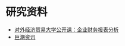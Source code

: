 # 研究资料

* [对外经济贸易大学公开课：企业财务报表分析](http://v.163.com/special/cuvocw/qiyecaiwu.html)
* [巨潮资讯](http://www.cninfo.com.cn/information/companyinfo.html)